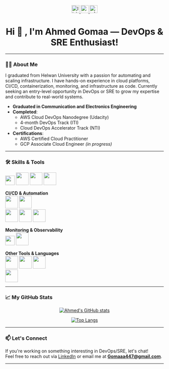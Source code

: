 <div align="center">
  <a href="https://www.linkedin.com/in/-ahmed-gomaa-" target="_blank">
    <img src="https://img.shields.io/static/v1?message=LinkedIn&logo=linkedin&label=&color=0077B5&logoColor=white&labelColor=&style=for-the-badge" height="25" alt="linkedin logo" />
  </a>
  <a href="mailto:Gomaaa447@gmail.com" target="_blank">
    <img src="https://img.shields.io/static/v1?message=Gmail&logo=gmail&label=&color=D14836&logoColor=white&labelColor=&style=for-the-badge" height="25" alt="gmail logo" />
  </a>
  <a href="https://wa.me/201100601262" target="_blank">
    <img src="https://img.shields.io/static/v1?message=Whatsapp&logo=whatsapp&label=&color=25D366&logoColor=white&labelColor=&style=for-the-badge" height="25" alt="whatsapp logo" />
  </a>
</div>

<h1 align="center">Hi  👋 , I'm Ahmed Gomaa — DevOps & SRE Enthusiast!</h1>

---

### 👨‍💻 About Me

I graduated from Helwan University with a passion for automating and scaling infrastructure. I have hands-on experience in cloud platforms, CI/CD, containerization, monitoring, and infrastructure as code. Currently seeking an entry-level opportunity in DevOps or SRE to grow my expertise and contribute to real-world systems.

- **Graduated in Communication and Electronics Engineering**
- **Completed**:
  - AWS Cloud DevOps Nanodegree (Udacity)
  - 4-month DevOps Track (ITI)
  - Cloud DevOps Accelerator Track (NTI)
- **Certifications**:
  - AWS Certified Cloud Practitioner
  - GCP Associate Cloud Engineer *(in progress)*

---

### 🛠️ Skills & Tools

<img src="https://a0.awsstatic.com/libra-css/images/logos/aws_logo_smile_1200x630.png" height="30" />  <img src="https://cdn.jsdelivr.net/gh/devicons/devicon/icons/docker/docker-original.svg" height="40" /> 
<img src="https://cdn.jsdelivr.net/gh/devicons/devicon/icons/kubernetes/kubernetes-plain.svg" height="40" />  <img src="https://cdn.jsdelivr.net/gh/devicons/devicon/icons/argocd/argocd-original.svg" height="40" />  

**CI/CD & Automation**  
<img src="https://cdn.jsdelivr.net/gh/devicons/devicon/icons/git/git-original.svg" height="40" />
<img src="https://cdn.jsdelivr.net/gh/devicons/devicon/icons/jenkins/jenkins-line.svg" height="40" />  
<img src="https://cdn.jsdelivr.net/gh/devicons/devicon/icons/circleci/circleci-plain.svg" height="40" /> 
<img src="https://cdn.jsdelivr.net/gh/devicons/devicon/icons/ansible/ansible-original.svg" height="40" /> 
<img src="https://cdn.jsdelivr.net/gh/devicons/devicon/icons/terraform/terraform-original.svg" height="40" />  

**Monitoring & Observability**  
<img src="https://cdn.jsdelivr.net/gh/devicons/devicon/icons/prometheus/prometheus-original.svg" height="30" /> 
<img src="https://cdn.jsdelivr.net/gh/devicons/devicon/icons/grafana/grafana-original.svg" height="40" /> 

**Other Tools & Languages**  
<img src="https://cdn.jsdelivr.net/gh/devicons/devicon/icons/python/python-original.svg" height="40" />
<img src="https://cdn.jsdelivr.net/gh/devicons/devicon/icons/linux/linux-original.svg" height="40" /> 
<img src="https://cdn.jsdelivr.net/gh/devicons/devicon/icons/nginx/nginx-original.svg" height="40" />  
<img src="https://cdn.jsdelivr.net/gh/devicons/devicon/icons/mysql/mysql-original.svg" height="40" />  

---
### 📈 My GitHub Stats
<div align="center">

[![Ahmed's GitHub stats](https://github-readme-stats.vercel.app/api?username=gAhmedg&show_icons=true&bg_color=0D1117&title_color=58A6FF&text_color=FFFFFF&icon_color=58A6FF&border_color=30363D)](https://github.com/anuraghazra/github-readme-stats)

[![Top Langs](https://github-readme-stats.vercel.app/api/top-langs/?username=gAhmedg&layout=compact&bg_color=0D1117&title_color=58A6FF&text_color=FFFFFF&icon_color=58A6FF&border_color=30363D)](https://github.com/anuraghazra/github-readme-stats)

</div>



---

### 📫 Let's Connect

If you're working on something interesting in DevOps/SRE, let's chat!  
Feel free to reach out via [LinkedIn](https://www.linkedin.com/in/-ahmed-gomaa-) or email me at **Gomaaa447@gmail.com**.

---



